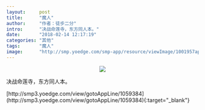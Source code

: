 ```yaml
---
layout:     post
title:      "魔人"
author:     "作者：徒步二分"
intro:      "决战命莲寺，东方同人本。"
date:       "2018-02-14 12:17:19"
categories: "其他"
tags:       "魔人"
image:      "http://smp.yoedge.com/smp-app/resource/viewImage/1001957appline.png"
---
```

<div style="text-align: center">
<p><img src="http://smp.yoedge.com/smp-app/resource/viewImage/1001957appline.png"/></p>
</div>
<p class="post-meta">
<span>决战命莲寺，东方同人本。</span>
</p>
[http://smp3.yoedge.com/view/gotoAppLine/1059384](http://smp3.yoedge.com/view/gotoAppLine/1059384){:target="_blank"}


